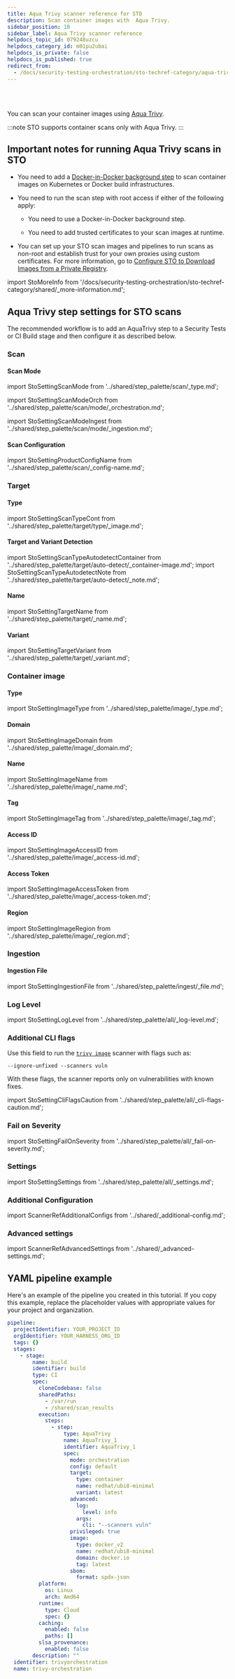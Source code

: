 ```yaml
---
title: Aqua Trivy scanner reference for STO
description: Scan container images with  Aqua Trivy.
sidebar_position: 10
sidebar_label: Aqua Trivy scanner reference
helpdocs_topic_id: 079248uzcu
helpdocs_category_id: m01pu2ubai
helpdocs_is_private: false
helpdocs_is_published: true
redirect_from:
  - /docs/security-testing-orchestration/sto-techref-category/aqua-trivy-scanner-reference
---
```


<DocsTag  text="Artifact scanners" backgroundColor= "#cbe2f9" textColor="#0b5cad" link="/docs/security-testing-orchestration/sto-techref-category/security-step-settings-reference#artifact-scanners"  />
<DocsTag  text="Orchestration" backgroundColor= "#e3cbf9" textColor="#5c0bad" link="/docs/security-testing-orchestration/use-sto/orchestrate-and-ingest/run-an-orchestrated-scan-in-sto"  />
<DocsTag  text="Ingestion" backgroundColor= "#e3cbf9" textColor="#5c0bad" link="/docs/security-testing-orchestration/use-sto/orchestrate-and-ingest/ingest-scan-results-into-an-sto-pipeline/" />
<br/>
<br/>

You can scan your container images using [Aqua Trivy](https://github.com/aquasecurity/trivy). 

:::note
STO supports container scans only with Aqua Trivy.
:::

## Important notes for running Aqua Trivy scans in STO

- You need to add a [Docker-in-Docker background step](/docs/security-testing-orchestration/sto-techref-category/security-step-settings-reference#docker-in-docker-requirements-for-sto) to scan container images on Kubernetes or Docker build infrastructures. 

- You need to run the scan step with root access if either of the following apply:

  - You need to use a Docker-in-Docker background step.

  - You need to add trusted certificates to your scan images at runtime. 

- You can set up your STO scan images and pipelines to run scans as non-root and establish trust for your own proxies using custom certificates. For more information, go to [Configure STO to Download Images from a Private Registry](/docs/security-testing-orchestration/use-sto/set-up-sto-pipelines/download-images-from-private-registry).


import StoMoreInfo from '/docs/security-testing-orchestration/sto-techref-category/shared/_more-information.md';

<StoMoreInfo />


## Aqua Trivy step settings for STO scans

The recommended workflow is to add an AquaTrivy step to a Security Tests or CI Build stage and then configure it as described below.


### Scan


#### Scan Mode


import StoSettingScanMode from '../shared/step_palette/scan/_type.md';

import StoSettingScanModeOrch from '../shared/step_palette/scan/mode/_orchestration.md';

import StoSettingScanModeIngest from '../shared/step_palette/scan/mode/_ingestion.md';


<!-- StoSettingScanMode / -->
<StoSettingScanModeOrch />
<StoSettingScanModeIngest />


#### Scan Configuration

import StoSettingProductConfigName from '../shared/step_palette/scan/_config-name.md';

<StoSettingProductConfigName />


### Target


#### Type

import StoSettingScanTypeCont from '../shared/step_palette/target/type/_image.md';

<StoSettingScanTypeCont />


#### Target and Variant Detection 

import StoSettingScanTypeAutodetectContainer from '../shared/step_palette/target/auto-detect/_container-image.md';
import StoSettingScanTypeAutodetectNote from '../shared/step_palette/target/auto-detect/_note.md';

<StoSettingScanTypeAutodetectContainer/>
<StoSettingScanTypeAutodetectNote/>


#### Name 

import StoSettingTargetName from '../shared/step_palette/target/_name.md';

<StoSettingTargetName />


#### Variant

import StoSettingTargetVariant from '../shared/step_palette/target/_variant.md';

<StoSettingTargetVariant  />

### Container image


#### Type


import StoSettingImageType from '../shared/step_palette/image/_type.md';



<StoSettingImageType />

#### Domain



import StoSettingImageDomain from '../shared/step_palette/image/_domain.md';



<StoSettingImageDomain />

#### Name


import StoSettingImageName from '../shared/step_palette/image/_name.md';



<StoSettingImageName />


#### Tag


import StoSettingImageTag from '../shared/step_palette/image/_tag.md';

<StoSettingImageTag />

#### Access ID

import StoSettingImageAccessID from '../shared/step_palette/image/_access-id.md';

<StoSettingImageAccessID />

#### Access Token


import StoSettingImageAccessToken from '../shared/step_palette/image/_access-token.md';



<StoSettingImageAccessToken />


#### Region  


import StoSettingImageRegion from '../shared/step_palette/image/_region.md';



<StoSettingImageRegion />




### Ingestion


<a name="ingestion-file"></a>

#### Ingestion File


import StoSettingIngestionFile from '../shared/step_palette/ingest/_file.md';



<StoSettingIngestionFile  />



### Log Level

import StoSettingLogLevel from '../shared/step_palette/all/_log-level.md';

<StoSettingLogLevel />


### Additional CLI flags

Use this field to run the [`trivy image`](https://aquasecurity.github.io/trivy/v0.49/docs/target/container_image/) scanner with flags such as:

`--ignore-unfixed --scanners vuln`

With these flags, the scanner reports only on vulnerabilities with known fixes. 

import StoSettingCliFlagsCaution from '../shared/step_palette/all/_cli-flags-caution.md';

<StoSettingCliFlagsCaution />

<!-- 
<StoSettingCliFlags />

For example, you can customize the security issues to detect using the `scanners` argument. To scan vulnerabilities only, add `--scanners vuln` to this field.

-->


### Fail on Severity


import StoSettingFailOnSeverity from '../shared/step_palette/all/_fail-on-severity.md';


<StoSettingFailOnSeverity />

### Settings

import StoSettingSettings from '../shared/step_palette/all/_settings.md';

<StoSettingSettings />


### Additional Configuration

import ScannerRefAdditionalConfigs from '../shared/_additional-config.md';

<ScannerRefAdditionalConfigs />


### Advanced settings

import ScannerRefAdvancedSettings from '../shared/_advanced-settings.md';

<ScannerRefAdvancedSettings />


## YAML pipeline example

Here's an example of the pipeline you created in this tutorial. If you copy this example, replace the placeholder values with appropriate values for your project and organization.

```yaml
pipeline:
  projectIdentifier: YOUR_PROJECT_ID
  orgIdentifier: YOUR_HARNESS_ORG_ID
  tags: {}
  stages:
    - stage:
        name: build
        identifier: build
        type: CI
        spec:
          cloneCodebase: false
          sharedPaths:
            - /var/run
            - /shared/scan_results
          execution:
            steps:
              - step:
                  type: AquaTrivy
                  name: AquaTrivy_1
                  identifier: AquaTrivy_1
                  spec:
                    mode: orchestration
                    config: default
                    target:
                      type: container
                      name: redhat/ubi8-minimal
                      variant: latest
                    advanced:
                      log:
                        level: info
                      args:
                        cli: "--scanners vuln"
                    privileged: true
                    image:
                      type: docker_v2
                      name: redhat/ubi8-minimal
                      domain: docker.io
                      tag: latest
                    sbom:
                      format: spdx-json
          platform:
            os: Linux
            arch: Amd64
          runtime:
            type: Cloud
            spec: {}
          caching:
            enabled: false
            paths: []
          slsa_provenance:
            enabled: false
        description: ""
  identifier: trivyorchestration
  name: trivy-orchestration



```



